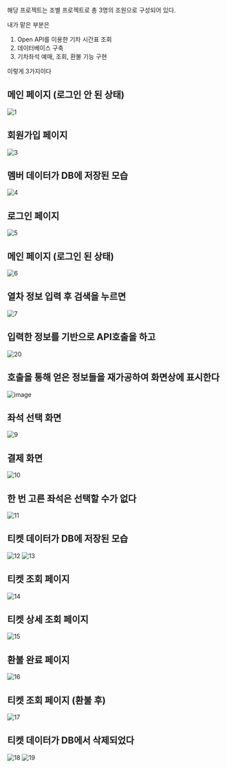 해당 프로젝트는 조별 프로젝트로 총 3명의 조원으로 구성되어 있다.

내가 맡은 부분은 
1. Open API를 이용한 기차 시간표 조회
2. 데이터베이스 구축
3. 기차좌석 예매, 조회, 환불 기능 구현

이렇게 3가지이다

## 메인 페이지 (로그인 안 된 상태)
![1](https://github.com/user-attachments/assets/b964446a-7021-4e86-9bb8-c007a6b21ffd)

## 회원가입 페이지
![3](https://github.com/user-attachments/assets/10161a92-415b-47ac-8a7c-9c2f5a2173d4)

## 멤버 데이터가 DB에 저장된 모습
![4](https://github.com/user-attachments/assets/bfaaa462-ea01-483b-8b7f-0fcbf65df3ba)

## 로그인 페이지
![5](https://github.com/user-attachments/assets/71bcff60-7ade-473e-838c-4f17f724d37e)

## 메인 페이지 (로그인 된 상태)
![6](https://github.com/user-attachments/assets/da25c098-ebfc-4706-a60b-0365b978d503)

## 열차 정보 입력 후 검색을 누르면
![7](https://github.com/user-attachments/assets/105a47bd-9a08-4d19-9ef7-9bd7c9af96b7)

## 입력한 정보를 기반으로 API호출을 하고
![20](https://github.com/user-attachments/assets/74e6c37b-e23d-4753-8d4b-d00f50e8870d)

## 호출을 통해 얻은 정보들을 재가공하여 화면상에 표시한다
![image](https://github.com/user-attachments/assets/658202fa-cf6b-4e26-918a-79624594134a)

## 좌석 선택 화면
![9](https://github.com/user-attachments/assets/0e9f6b07-2a0d-4669-8178-b1246ba97978)

## 결제 화면
![10](https://github.com/user-attachments/assets/7eeef8bc-3f09-497d-ab44-99d8a9589c50)

## 한 번 고른 좌석은 선택할 수가 없다
![11](https://github.com/user-attachments/assets/7da3eacf-e265-4d1a-9c64-3f0a6aba721a)

## 티켓 데이터가 DB에 저장된 모습
![12](https://github.com/user-attachments/assets/780b0e70-74f5-4b56-a378-603ba53b7f84)
![13](https://github.com/user-attachments/assets/0dd6cadc-75ee-47ed-90ac-720fec62e5e8)

## 티켓 조회 페이지
![14](https://github.com/user-attachments/assets/3e0cf2c7-a27d-460b-b574-59037d3ede5e)

## 티켓 상세 조회 페이지
![15](https://github.com/user-attachments/assets/e9a0ddcb-28ad-430b-8085-ecee93bed67e)

## 환불 완료 페이지
![16](https://github.com/user-attachments/assets/aa59e1ae-9e35-4457-8787-7b76267f182c)

## 티켓 조회 페이지 (환불 후)
![17](https://github.com/user-attachments/assets/df9a856e-0acc-44a2-82f2-01a0672851c4)

## 티켓 데이터가 DB에서 삭제되었다
![18](https://github.com/user-attachments/assets/a05419e2-36e1-4bba-9e4d-b43a125ebed2)
![19](https://github.com/user-attachments/assets/cbea6bad-046a-469c-95ae-1c4260f2003e)
